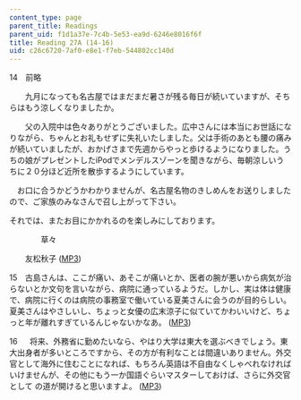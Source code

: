```yaml
---
content_type: page
parent_title: Readings
parent_uid: f1d1a37e-7c4b-5e53-ea9d-6246e8016f6f
title: Reading 27A (14-16)
uid: c26c6720-7af0-e8e1-f7eb-544802cc140d
---
```


14　前略

　　九月になっても名古屋ではまだまだ暑さが残る毎日が続いていますが、そちらはもう涼しくなりましたか。

　　父の入院中は色々ありがとうございました。広中さんには本当にお世話になりながら、ちゃんとお礼もせずに失礼いたしました。父は手術のあとも腰の痛みが続いていましたが、おかげさまで先週からやっと歩けるようになりました。うちの娘がプレゼントしたiPodでメンデルスゾーンを聞きながら、毎朝涼しいうちに２０分ほど近所を散歩するようにしています。

　お口に合うかどうかわかりませんが、名古屋名物のきしめんをお送りしましたので、ご家族のみなさんで召し上がって下さい。

それでは、またお目にかかれるのを楽しみにしております。

　　　　草々

　　友松秋子 ([MP3](/ans7870/21f/21f.505/f05/audio/Lesson27A-14.mp3))

15　古島さんは、ここが痛い、あそこが痛いとか、医者の腕が悪いから病気が治 らないとか文句を言いながら、病院に通っているようだ。しかし、実は体は健康で、病院に行くのは病院の事務室で働いている夏美さんに会うのが目的らしい。夏美さんはやさしいし、ちょっと女優の広末涼子に似ていてかわいいけど、ちょっと年が離れすぎているんじゃないかなあ。 ([MP3](/ans7870/21f/21f.505/f05/audio/Lesson27A-15.mp3))

16　  将来、外務省に勤めたいなら、やはり大学は東大を選ぶべきでしょう。東大出身者が多いところですから、その方が有利なことは間違いありません。外交官として海外に住むことになれば、もちろん英語は不自由なくしゃべれなければいけませんが、その他にもう一か国語ぐらいマスターしておけば、さらに外交官として の道が開けると思いますよ。 ([MP3](/ans7870/21f/21f.505/f05/audio/Lesson27A-16.mp3))